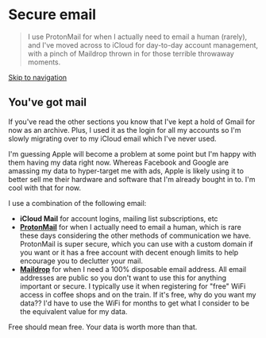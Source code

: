 # Secure email

> I use ProtonMail for when I actually need to email a human (rarely), and I've moved across to iCloud for day-to-day account management, with a pinch of Maildrop thrown in for those terrible throwaway moments.

[Skip to navigation](#nav)

## You've got mail

If you've read the other sections you know that I've kept a hold of Gmail for now as an archive. Plus, I used it as the login for all my accounts so I'm slowly migrating over to my iCloud email which I've never used.

I'm guessing Apple will become a problem at some point but I'm happy with them having my data right now. Whereas Facebook and Google are amassing my data to hyper-target me with ads, Apple is likely using it to better sell me their hardware and software that I'm already bought in to. I'm cool with that for now.

I use a combination of the following email:

- **iCloud Mail** for account logins, mailing list subscriptions, etc
- **[ProtonMail](https://protonmail.com)** for when I actually need to email a human, which is rare these days considering the other methods of communication we have. ProtonMail is super secure, which you can use with a custom domain if you want or it has a free account with decent enough limits to help encourage you to declutter your mail.
- **[Maildrop](https://maildrop.cc)** for when I need a 100% disposable email address. All email addresses are public so you don't want to use this for anything important or secure. I typically use it when registering for "free" WiFi access in coffee shops and on the train. If it's free, why do you want my data?? I'd have to use the WiFi for months to get what I consider to be the equivalent value for my data.

Free should mean free. Your data is worth more than that.
